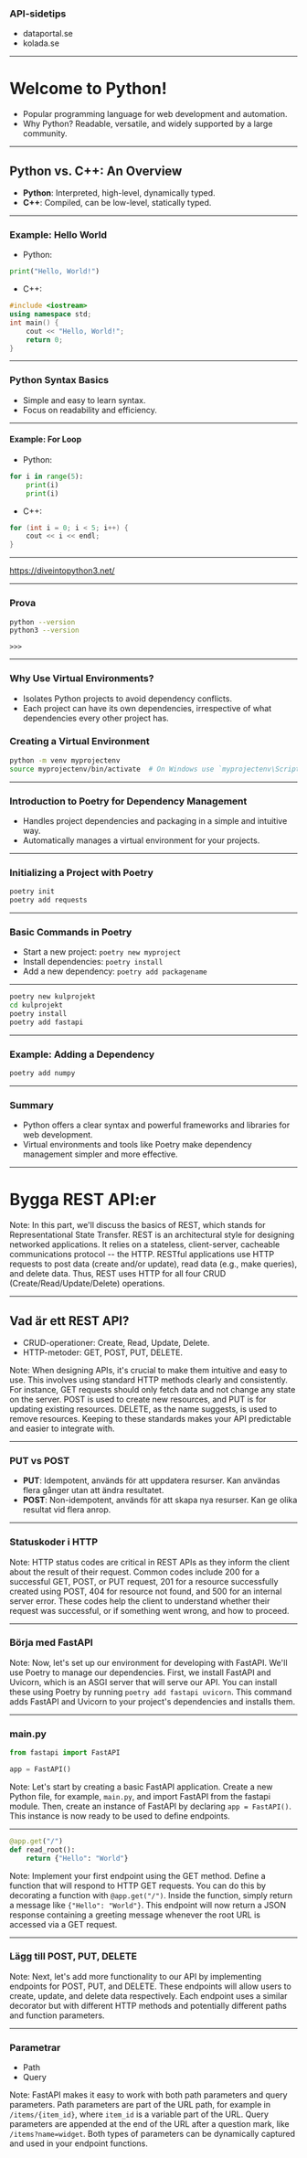 ### API-sidetips

- dataportal.se
- kolada.se

---

# Welcome to Python!

- Popular programming language for web development and automation.
- Why Python? Readable, versatile, and widely supported by a large community.

---

## Python vs. C++: An Overview

- **Python**: Interpreted, high-level, dynamically typed.
- **C++**: Compiled, can be low-level, statically typed.

---

### Example: Hello World

- Python:

```python
print("Hello, World!")
```

- C++:

```cpp
#include <iostream>
using namespace std;
int main() {
    cout << "Hello, World!";
    return 0;
}
```

---

### Python Syntax Basics

- Simple and easy to learn syntax.
- Focus on readability and efficiency.

---

#### Example: For Loop

- Python:

```python
for i in range(5):
    print(i)
    print(i)
```

- C++:

```cpp
for (int i = 0; i < 5; i++) {
    cout << i << endl;
}
```

---

https://diveintopython3.net/

---

### Prova

```bash
python --version
python3 --version
```

```
>>>
```

---

### Why Use Virtual Environments?

- Isolates Python projects to avoid dependency conflicts.
- Each project can have its own dependencies, irrespective of what dependencies every other project has.

### Creating a Virtual Environment

```bash
python -m venv myprojectenv
source myprojectenv/bin/activate  # On Windows use `myprojectenv\Scripts\activate`
```

---

### Introduction to Poetry for Dependency Management

- Handles project dependencies and packaging in a simple and intuitive way.
- Automatically manages a virtual environment for your projects.

---

### Initializing a Project with Poetry

```bash
poetry init
poetry add requests
```

---

### Basic Commands in Poetry

- Start a new project: `poetry new myproject`
- Install dependencies: `poetry install`
- Add a new dependency: `poetry add packagename`

---

```bash
poetry new kulprojekt
cd kulprojekt
poetry install
poetry add fastapi
```

---

### Example: Adding a Dependency

```bash
poetry add numpy
```

---

### Summary

- Python offers a clear syntax and powerful frameworks and libraries for web development.
- Virtual environments and tools like Poetry make dependency management simpler and more effective.

---

# Bygga REST API:er

Note:
In this part, we'll discuss the basics of REST, which stands for Representational State Transfer. REST is an architectural style for designing networked applications. It relies on a stateless, client-server, cacheable communications protocol -- the HTTP. RESTful applications use HTTP requests to post data (create and/or update), read data (e.g., make queries), and delete data. Thus, REST uses HTTP for all four CRUD (Create/Read/Update/Delete) operations.

---

## Vad är ett REST API?

- CRUD-operationer: Create, Read, Update, Delete.
- HTTP-metoder: GET, POST, PUT, DELETE.

Note:
When designing APIs, it's crucial to make them intuitive and easy to use. This involves using standard HTTP methods clearly and consistently. For instance, GET requests should only fetch data and not change any state on the server. POST is used to create new resources, and PUT is for updating existing resources. DELETE, as the name suggests, is used to remove resources. Keeping to these standards makes your API predictable and easier to integrate with.

---

### PUT vs POST

- **PUT**: Idempotent, används för att uppdatera resurser. Kan användas flera gånger utan att ändra resultatet.
- **POST**: Non-idempotent, används för att skapa nya resurser. Kan ge olika resultat vid flera anrop.

---

### Statuskoder i HTTP

Note:
HTTP status codes are critical in REST APIs as they inform the client about the result of their request. Common codes include 200 for a successful GET, POST, or PUT request, 201 for a resource successfully created using POST, 404 for resource not found, and 500 for an internal server error. These codes help the client to understand whether their request was successful, or if something went wrong, and how to proceed.

---

### Börja med FastAPI

Note:
Now, let's set up our environment for developing with FastAPI. We'll use Poetry to manage our dependencies. First, we install FastAPI and Uvicorn, which is an ASGI server that will serve our API. You can install these using Poetry by running `poetry add fastapi uvicorn`. This command adds FastAPI and Uvicorn to your project's dependencies and installs them.

---

### main.py

```python
from fastapi import FastAPI

app = FastAPI()
```

Note:
Let's start by creating a basic FastAPI application. Create a new Python file, for example, `main.py`, and import FastAPI from the fastapi module. Then, create an instance of FastAPI by declaring `app = FastAPI()`. This instance is now ready to be used to define endpoints.

---

```python
@app.get("/")
def read_root():
    return {"Hello": "World"}
```

Note:
Implement your first endpoint using the GET method. Define a function that will respond to HTTP GET requests. You can do this by decorating a function with `@app.get("/")`. Inside the function, simply return a message like `{"Hello": "World"}`. This endpoint will now return a JSON response containing a greeting message whenever the root URL is accessed via a GET request.

---

### Lägg till POST, PUT, DELETE

Note:
Next, let's add more functionality to our API by implementing endpoints for POST, PUT, and DELETE. These endpoints will allow users to create, update, and delete data respectively. Each endpoint uses a similar decorator but with different HTTP methods and potentially different paths and function parameters.

---

### Parametrar

- Path
- Query

Note:
FastAPI makes it easy to work with both path parameters and query parameters. Path parameters are part of the URL path, for example in `/items/{item_id}`, where `item_id` is a variable part of the URL. Query parameters are appended at the end of the URL after a question mark, like `/items?name=widget`. Both types of parameters can be dynamically captured and used in your endpoint functions.
